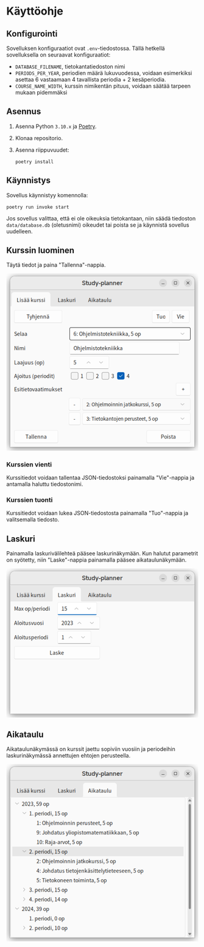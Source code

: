 # Käyttöohje

## Konfigurointi

Sovelluksen konfiguraatiot ovat `.env`-tiedostossa.
Tällä hetkellä sovelluksella on seuraavat konfiguraatiot:

- `DATABASE_FILENAME`, tietokantatiedoston nimi
- `PERIODS_PER_YEAR`, periodien määrä lukuvuodessa, voidaan esimerkiksi asettaa 6 vastaamaan 4 tavallista periodia + 2 kesäperiodia.
- `COURSE_NAME_WIDTH`, kurssin nimikentän pituus, voidaan säätää tarpeen mukaan pidemmäksi

## Asennus

1. Asenna Python `3.10.x` ja [Poetry](https://python-poetry.org/).
2. Klonaa repositorio.
3. Asenna riippuvuudet:

    ```shell
    poetry install
    ```

## Käynnistys

Sovellus käynnistyy komennolla:

```shell
poetry run invoke start
```

Jos sovellus valittaa, että ei ole oikeuksia tietokantaan, niin säädä tiedoston `data/database.db` (oletusnimi) oikeudet tai poista se ja käynnistä sovellus uudelleen.

## Kurssin luominen

Täytä tiedot ja paina "Tallenna"-nappia.

![Kurssin luomisnäkymä](kuvat/kurssin_luomisnakyma.png)

### Kurssien vienti

Kurssitiedot voidaan tallentaa JSON-tiedostoksi painamalla "Vie"-nappia ja antamalla haluttu tiedostonimi.

### Kurssien tuonti

Kurssitiedot voidaan lukea JSON-tiedostosta painamalla "Tuo"-nappia ja valitsemalla tiedosto.

## Laskuri

Painamalla laskurivälilehteä pääsee laskurinäkymään.
Kun halutut parametrit on syötetty, niin "Laske"-nappia painamalla pääsee aikataulunäkymään.

![Laskurinäkymä](kuvat/laskurinakyma.png)

## Aikataulu

Aikataulunäkymässä on kurssit jaettu sopiviin vuosiin ja periodeihin laskurinäkymässä annettujen ehtojen perusteella.

![Aikataulunäkymä](kuvat/aikataulunakyma.png)
